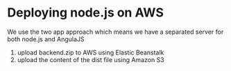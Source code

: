 # Deploying node.js on AWS

We use the two app approach which means we have a separated server for both node.js and AngulaJS

1. upload backend.zip to AWS using Elastic Beanstalk
2. upload the content of the dist file using Amazon S3
